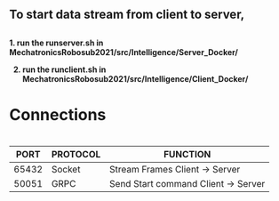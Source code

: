 <h2> To start data stream from client to server, <h2> 
<h4>
1. run the runserver.sh in MechatronicsRobosub2021/src/Intelligence/Server_Docker/

2. run the runclient.sh in MechatronicsRobosub2021/src/Intelligence/Client_Docker/
<h4>

<h1>Connections<h1>
  
PORT | PROTOCOL | FUNCTION
------------|------------|------------
65432 | Socket | Stream Frames Client -> Server
50051 | GRPC | Send Start command Client -> Server
